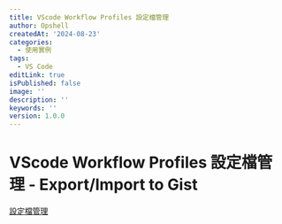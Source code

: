 ```yaml
---
title: VScode Workflow Profiles 設定檔管理
author: Opshell
createdAt: '2024-08-23'
categories:
  - 使用實例
tags:
  - VS Code
editLink: true
isPublished: false
image: ''
description: ''
keywords: ''
version: 1.0.0
---
```

# VScode Workflow Profiles 設定檔管理 - Export/Import to Gist

[設定檔管理](https://medium.com/@ray102467/vscode-vscode-workflow-profiles-export-import-to-gist-34eecc4d4726)
